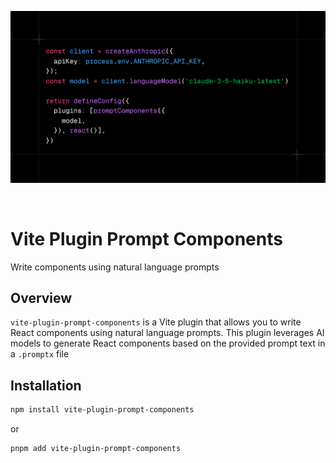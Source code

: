 <p align="center">
	<img width="640" src="https://github.com/jhsu/vite-plugin-prompt-components/blob/main/usage.png?raw=true" alt="Vite Plugin Prompt Component usage">
</p>
<br/>

# Vite Plugin Prompt Components

Write components using natural language prompts

## Overview

`vite-plugin-prompt-components` is a Vite plugin that allows you to write React components using natural language prompts. This plugin leverages AI models to generate React components based on the provided prompt text in a `.promptx` file

## **Installation**

```bash
npm install vite-plugin-prompt-components
```

or

```bash
pnpm add vite-plugin-prompt-components
```